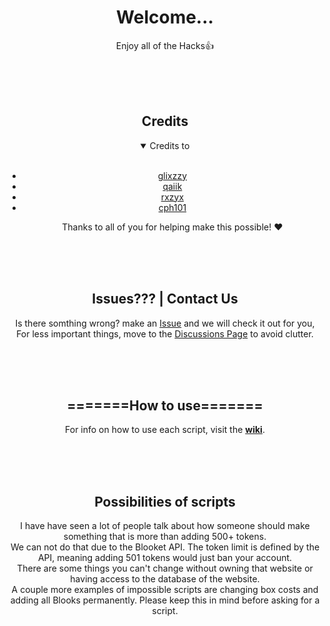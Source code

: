<div align="center"> <!-- don't remove this -->
  <h1>Welcome...</h1>
  <p>
    Enjoy all of the Hacks👍
  </p>
  <br>
  <br>
  <br>
  <h2>Credits</h2>
<details open>
<summary>Credits to</summary>
<br>
  
  <ul>
    <li><a href="https://github.com/therealgliz">glixzzy</a></li>
    <li><a href="https://github.com/qaiik">qaiik</a></li>
    <li><a href="https://github.com/rxzyx">rxzyx</a></li>
    <li><a href="https://github.com/cph101">cph101</a></li>
    
  <p>Thanks to all of you for helping make this possible! ❤️</p>
  </ul>
</details>



  <br>
  <br>
  <br>
  <h2>Issues??? | Contact Us</h2>
  <p>Is there somthing wrong? make an <a href="https://github.com/Hankypoo7/The-blooket-hacks/issues">Issue</a> and we will check it out for you, For less important things, move to the <a href="https://github.com/Hankypoo7/The-blooket-hacks/discussions">Discussions Page</a> to avoid clutter.</p>
  <br>
  <br>
  <br>
  <h2>=======How to use=======</h2>
  
  <p>For info on how to use each script, visit the <b><a href="https://github.com/Hankypoo7/The-blooket-hacks/wiki">wiki</a></b>.</p>
  <br>
  <br>
  <br>
  <h2>Possibilities of scripts</h2>
  
  <p>
    I have have seen a lot of people talk about how someone should make something that is more than adding 500+ tokens.<br>
    We can not do that due to the Blooket API. The token limit is defined by the API, meaning adding 501 tokens would just ban your account.<br>
    There are some things you can't change without owning that website or having access to the database of the website.<br>
    A couple more examples of impossible scripts are changing box costs and adding all Blooks permanently. Please keep this in mind before asking for a script.<br>
  </p>
</div>
